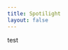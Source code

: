 ```yaml
---
title: Spotilight
layout: false
---
```


<!DOCTYPE html>
<html lang = "en-US">
 <head>
  <meta charset = "UTF-8">
  <title>Spotilight Dev</title>
  <link rel = "stylesheet"
   type = "text/css"
   href = "styles.css" />
 </head>
 
 <p>test</p>

</html>